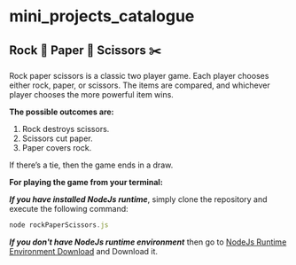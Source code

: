 # mini_projects_catalogue
## Rock 🗿 Paper 🧻  Scissors ✂️
Rock paper scissors is a classic two player game. Each player chooses either rock, paper, or scissors. The items are compared, and whichever player chooses the more powerful item wins.

<strong>The possible outcomes are:</strong>
<ol>
  <li>Rock destroys scissors.</li>
  <li>Scissors cut paper.</li>
  <li>Paper covers rock.</li>
</ol>

If there’s a tie, then the game ends in a draw.

<strong>For playing the game from your terminal:</strong>

***If you have installed NodeJs runtime***, simply clone the repository and execute the following command:

```javascript
node rockPaperScissors.js
```

***If you don't have NodeJs runtime environment*** then go to <a href="https://nodejs.org/en/" target="_blank">NodeJs Runtime Environment Download</a> and Download it.
